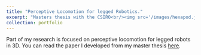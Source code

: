 ```yaml
---
title: "Perceptive Locomotion for legged Robotics."
excerpt: "Masters thesis with the CSIRO<br/><img src='/images/hexapod.jpg' width='50%'>"
collection: portfolio
---
```


Part of my research is focused on perceptive locomotion for legged robots in 3D. You can read the paper I developed from my master thesis [here](http://raabuchanan.com/publication/ral_2019).